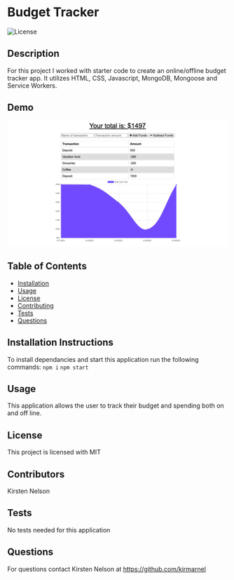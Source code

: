 # Budget Tracker
![License](https://img.shields.io/badge/License-MIT-blue.svg)
## Description 
For this project I worked with starter code to create an online/offline budget tracker app. It utilizes HTML, CSS, Javascript, MongoDB, Mongoose and Service Workers. 

## Demo
![Screenshot1](assets/images/Demo1.png)

## Table of Contents 
    
* [Installation](#installation)
* [Usage](#usage)
* [License](#license)
* [Contributing](#contributing)
* [Tests](#tests)
* [Questions](#questions)
    
    
## Installation Instructions <a id="installation"></a>
To install dependancies and start this application run the following commands:
`npm i` 
`npm start`
## Usage <a id="usage"></a>
This application allows the user to track their budget and spending both on and off line. 
## License <a id="license"></a>
This project is licensed with MIT
## Contributors <a id="contributing"></a>
Kirsten Nelson
## Tests <a id="tests"></a>
No tests needed for this application
## Questions <a id="questions"></a>
 For questions contact Kirsten Nelson at https://github.com/kirmarnel 